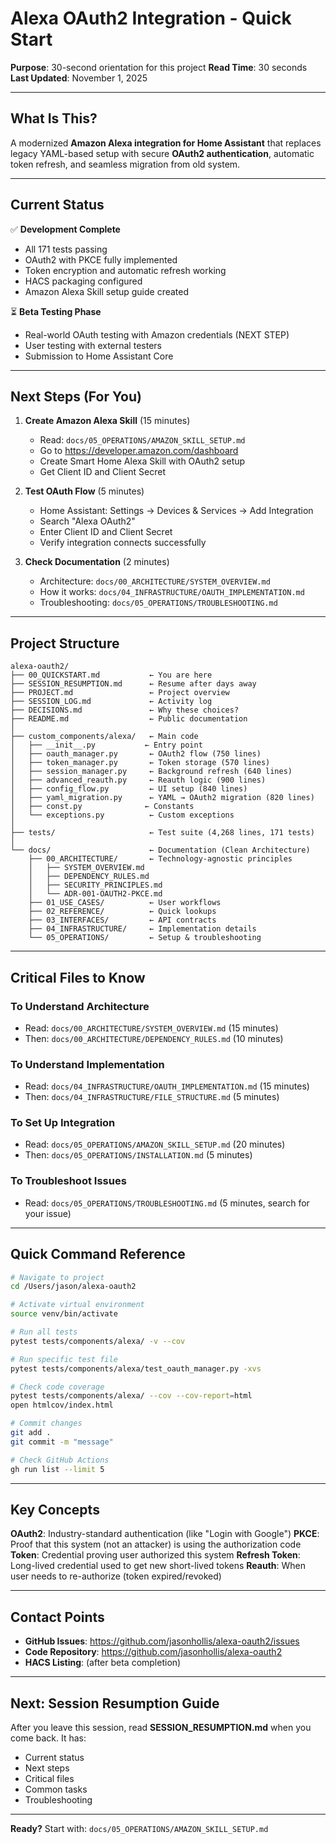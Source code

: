 # Alexa OAuth2 Integration - Quick Start

**Purpose**: 30-second orientation for this project
**Read Time**: 30 seconds
**Last Updated**: November 1, 2025

---

## What Is This?

A modernized **Amazon Alexa integration for Home Assistant** that replaces legacy YAML-based setup with secure **OAuth2 authentication**, automatic token refresh, and seamless migration from old system.

---

## Current Status

✅ **Development Complete**
- All 171 tests passing
- OAuth2 with PKCE fully implemented
- Token encryption and automatic refresh working
- HACS packaging configured
- Amazon Alexa Skill setup guide created

⏳ **Beta Testing Phase**
- Real-world OAuth testing with Amazon credentials (NEXT STEP)
- User testing with external testers
- Submission to Home Assistant Core

---

## Next Steps (For You)

1. **Create Amazon Alexa Skill** (15 minutes)
   - Read: `docs/05_OPERATIONS/AMAZON_SKILL_SETUP.md`
   - Go to https://developer.amazon.com/dashboard
   - Create Smart Home Alexa Skill with OAuth2 setup
   - Get Client ID and Client Secret

2. **Test OAuth Flow** (5 minutes)
   - Home Assistant: Settings → Devices & Services → Add Integration
   - Search "Alexa OAuth2"
   - Enter Client ID and Client Secret
   - Verify integration connects successfully

3. **Check Documentation** (2 minutes)
   - Architecture: `docs/00_ARCHITECTURE/SYSTEM_OVERVIEW.md`
   - How it works: `docs/04_INFRASTRUCTURE/OAUTH_IMPLEMENTATION.md`
   - Troubleshooting: `docs/05_OPERATIONS/TROUBLESHOOTING.md`

---

## Project Structure

```
alexa-oauth2/
├── 00_QUICKSTART.md           ← You are here
├── SESSION_RESUMPTION.md      ← Resume after days away
├── PROJECT.md                 ← Project overview
├── SESSION_LOG.md             ← Activity log
├── DECISIONS.md               ← Why these choices?
├── README.md                  ← Public documentation
│
├── custom_components/alexa/   ← Main code
│   ├── __init__.py           ← Entry point
│   ├── oauth_manager.py       ← OAuth2 flow (750 lines)
│   ├── token_manager.py       ← Token storage (570 lines)
│   ├── session_manager.py     ← Background refresh (640 lines)
│   ├── advanced_reauth.py     ← Reauth logic (900 lines)
│   ├── config_flow.py         ← UI setup (840 lines)
│   ├── yaml_migration.py      ← YAML → OAuth2 migration (820 lines)
│   ├── const.py              ← Constants
│   └── exceptions.py          ← Custom exceptions
│
├── tests/                     ← Test suite (4,268 lines, 171 tests)
│
└── docs/                      ← Documentation (Clean Architecture)
    ├── 00_ARCHITECTURE/       ← Technology-agnostic principles
    │   ├── SYSTEM_OVERVIEW.md
    │   ├── DEPENDENCY_RULES.md
    │   ├── SECURITY_PRINCIPLES.md
    │   └── ADR-001-OAUTH2-PKCE.md
    ├── 01_USE_CASES/          ← User workflows
    ├── 02_REFERENCE/          ← Quick lookups
    ├── 03_INTERFACES/         ← API contracts
    ├── 04_INFRASTRUCTURE/     ← Implementation details
    └── 05_OPERATIONS/         ← Setup & troubleshooting
```

---

## Critical Files to Know

### To Understand Architecture
- Read: `docs/00_ARCHITECTURE/SYSTEM_OVERVIEW.md` (15 minutes)
- Then: `docs/00_ARCHITECTURE/DEPENDENCY_RULES.md` (10 minutes)

### To Understand Implementation
- Read: `docs/04_INFRASTRUCTURE/OAUTH_IMPLEMENTATION.md` (15 minutes)
- Then: `docs/04_INFRASTRUCTURE/FILE_STRUCTURE.md` (5 minutes)

### To Set Up Integration
- Read: `docs/05_OPERATIONS/AMAZON_SKILL_SETUP.md` (20 minutes)
- Then: `docs/05_OPERATIONS/INSTALLATION.md` (5 minutes)

### To Troubleshoot Issues
- Read: `docs/05_OPERATIONS/TROUBLESHOOTING.md` (5 minutes, search for your issue)

---

## Quick Command Reference

```bash
# Navigate to project
cd /Users/jason/alexa-oauth2

# Activate virtual environment
source venv/bin/activate

# Run all tests
pytest tests/components/alexa/ -v --cov

# Run specific test file
pytest tests/components/alexa/test_oauth_manager.py -xvs

# Check code coverage
pytest tests/components/alexa/ --cov --cov-report=html
open htmlcov/index.html

# Commit changes
git add .
git commit -m "message"

# Check GitHub Actions
gh run list --limit 5
```

---

## Key Concepts

**OAuth2**: Industry-standard authentication (like "Login with Google")
**PKCE**: Proof that this system (not an attacker) is using the authorization code
**Token**: Credential proving user authorized this system
**Refresh Token**: Long-lived credential used to get new short-lived tokens
**Reauth**: When user needs to re-authorize (token expired/revoked)

---

## Contact Points

- **GitHub Issues**: https://github.com/jasonhollis/alexa-oauth2/issues
- **Code Repository**: https://github.com/jasonhollis/alexa-oauth2
- **HACS Listing**: (after beta completion)

---

## Next: Session Resumption Guide

After you leave this session, read **SESSION_RESUMPTION.md** when you come back. It has:
- Current status
- Next steps
- Critical files
- Common tasks
- Troubleshooting

---

**Ready?** Start with: `docs/05_OPERATIONS/AMAZON_SKILL_SETUP.md`
